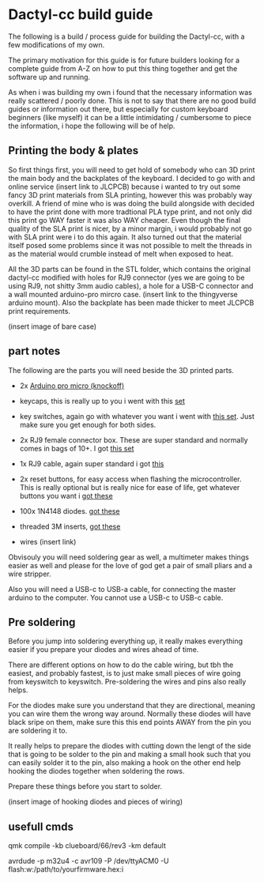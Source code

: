 # Dactyl-cc build guide

The following is a build / process guide for building the Dactyl-cc, with a few modifications of my own.

The primary motivation for this guide is for future builders looking for a complete guide from A-Z on how to put this thing together and get the software up and running.

As when i was building my own i found that the necessary information was really scattered / poorly done. This is not to say that there are no good build guides or information out there, but especially for custom keyboard beginners (like myself) it can be a little intimidating / cumbersome to piece the information, i hope the following will be of help.

## Printing the body & plates

So first things first, you will need to get hold of somebody who can 3D print the main body and the backplates of the keyboard. I decided to go with and online service (insert link to JLCPCB) because i wanted to try out some fancy 3D print materials from SLA printing, however this was probably way overkill. A friend of mine who is was doing the build alongside with decided to have the print done with more tradtional PLA type print, and not only did this print go WAY faster it was also WAY cheaper. Even though the final quality of the SLA print is nicer, by a minor margin, i would probably not go with SLA print were i to do this again. It also turned out that the material itself posed some problems since it was not possible to melt the threads in as the material would crumble instead of melt when exposed to heat.

All the 3D parts can be found in the STL folder, which contains the original dactyl-cc modified with holes for RJ9 connector (yes we are going to be using RJ9, not shitty 3mm audio cables), a hole for a USB-C connector and a wall mounted arduino-pro mircro case. (insert link to the thingyverse arduino mount). Also the backplate has been made thicker to meet JLCPCB print requirements.

(insert image of bare case)

## part notes

The following are the parts you will need beside the 3D printed parts.

* 2x [Arduino pro micro (knockoff)](https://www.amazon.de/-/en/gp/product/B0CMXQWCTC/ref=ox_sc_act_image_2?smid=AE3E5WPQSSR6E&psc=1)

* keycaps, this is really up to you i went with this [set](https://www.amazon.de/-/en/gp/product/B096581229/ref=ewc_pr_img_7?smid=A111ZR18PX26NO&psc=1)

* key switches, again go with whatever you want i went with [this set](https://www.amazon.de/-/en/Mechanical-Keyboard-Switches-Barebones-Rosewood/dp/B0D8KB4RPZ?crid=3QRLGPEONSGV7&dib=eyJ2IjoiMSJ9.SAopYxMDciVUuH5ivLoZ2fbS7gaT5hxprH6n2bZ0mZ8LwCdAiD-TPbOz2WjDqjGQtCb5QmFfTlsYVLJKQI3zUK3aurWk0LIUbwAcy3SX2B0DgObcqG9RbOkdfEBHNOyETx0CuDn_CFLOKsJ08UWKFHwwh9DsNfZhbDZ6VzE8TaON4axkLPJKF8EwNAK_0-CeeFR0Z2MJl73N92RrzUiprRQdTdFGN3Sq-HJY6Qi0g2Q.CXT_b_UCrlFmzYoUZBchxeKcqxGq2b7Tks5-nDLCUeA&dib_tag=se&keywords=akko+rosewood&nsdOptOutParam=true&qid=1734976848&sprefix=akko+rosewood%2Caps%2C113&sr=8-1). Just make sure you get enough for both sides.

* 2x RJ9 female connector box. These are super standard and normally comes in bags of 10+. I got [this set](https://www.amazon.de/-/en/gp/product/B0DQ8P1GHF/ref=ox_sc_act_image_1?smid=A3TG06TXX9IODL&psc=1)
* 1x RJ9 cable, again super standard i got [this](https://www.amazon.de/-/en/POPESQ%C2%AE-A3639-Telephone-Cable-Black/dp/B08R2ZRWGN?crid=2ZU2IKUIGCYTS&dib=eyJ2IjoiMSJ9.vdI6Z1P7mQvkyhM2AjbiODe7OQBQa9WOBqTtpfZBsXrHQV38cgDiLAm-p85mmhXKGVwNkgkiDdZaxJ17EucSL2vXxkLl-GCPQX7P-O49PgBCyY8VcYHwOAVeH61sDiI7nMpR_yrdcYVcyruXGlTpcxuHYm2p-BOkO1rrkQayZt_lrHR59dsb_IhiVUKJYLP5524kp-K1MiR5FgkRm7CvI8G2DasEtEO5gF_4y58R4hM.n1xiO_2tcN0BSBhZz5NuPchM7zEX-nkk7AJNBP5GdeE&dib_tag=se&keywords=rj9+1m+cable&nsdOptOutParam=true&qid=1734976997&sprefix=rj9+1m+cab%2Caps%2C95&sr=8-3)
* 2x reset buttons, for easy access when flashing the microcontroller. This is really optional but is really nice for ease of life, get whatever buttons you want i [got these](https://www.amazon.de/-/en/gp/product/B0BQ3CKVMT/ref=ox_sc_act_image_3?smid=A2LZP99XORN4MN&psc=1)
* 100x 1N4148 diodes. [got these](https://www.amazon.de/-/en/gp/product/B099PPQ7YN/ref=ox_sc_act_image_4?smid=A1KWICEO3X4YTG&psc=1)
* threaded 3M inserts, [got these](https://www.amazon.de/-/en/gp/product/B0CRHMV56P/ref=ox_sc_act_image_5?smid=A1CN76T7RK0FRJ&psc=1)
* wires (insert link)

Obvisouly you will need soldering gear as well, a multimeter makes things easier as well and please for the love of god get a pair of small pliars and a wire stripper.

Also you will need a USB-c to USB-a cable, for connecting the master arduino to the computer. You cannot use a USB-c to USB-c cable.

## Pre soldering

Before you jump into soldering everything up, it really makes everything easier if you prepare your diodes and wires ahead of time.

There are different options on how to do the cable wiring, but tbh the easiest, and probably fastest, is to just make small pieces of wire going from keyswitch to keyswitch. Pre-soldering the wires and pins also really helps.

For the diodes make sure you understand that they are directional, meaning you can wire them the wrong way around. Normally these diodes will have black sripe on them, make sure this this end points AWAY from the pin you are soldering it to.

It really helps to prepare the diodes with  cutting down the lengt of the side that is going to be solder to the pin and making a small hook such that you can easily solder it to the pin, also making a hook on the other end help hooking the diodes together when soldering the rows.

Prepare these things before you start to solder.

(insert image of hooking diodes and pieces of wiring)

## usefull cmds

qmk compile -kb clueboard/66/rev3 -km default

avrdude -p m32u4 -c avr109 -P /dev/ttyACM0 -U flash:w:/path/to/yourfirmware.hex:i

